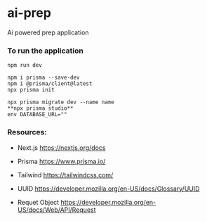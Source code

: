 # ai-prep
Ai powered prep application

### To run the application
```
npm run dev
```

```
npm i prisma --save-dev
npm i @prisma/client@latest
npx prisma init
```

```
npx prisma migrate dev --name name
**npx prisma studio**
env DATABASE_URL=""
```

### Resources:
- Next.js
https://nextjs.org/docs

- Prisma
https://www.prisma.io/

- Tailwind
https://tailwindcss.com/

- UUID
https://developer.mozilla.org/en-US/docs/Glossary/UUID

- Requet Object
https://developer.mozilla.org/en-US/docs/Web/API/Request
